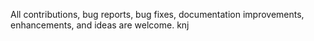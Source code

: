 All contributions, bug reports, bug fixes, documentation improvements, enhancements, and ideas are welcome.
knj
